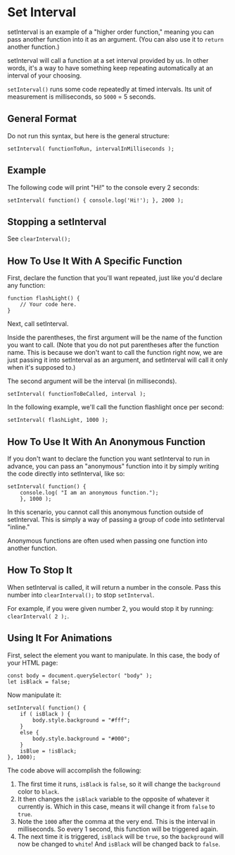 # Set Interval

setInterval is an example of a "higher order function," meaning you can pass another function into it as an argument. (You can also use it to `return` another function.)

setInterval will call a function at a set interval provided by us. In other words, it's a way to have something keep repeating automatically at an interval of your choosing.

`setInterval()` runs some code repeatedly at timed intervals. Its unit of measurement is milliseconds, so `5000` = 5 seconds.


## General Format

Do not run this syntax, but here is the general structure:

```
setInterval( functionToRun, intervalInMilliseconds );
```


## Example

The following code will print "Hi!" to the console every 2 seconds:

```
setInterval( function() { console.log('Hi!'); }, 2000 );
```


## Stopping a setInterval

See `clearInterval();`


## How To Use It With A Specific Function

First, declare the function that you'll want repeated, just like you'd declare any function:

```
function flashLight() {
	// Your code here.
}
```

Next, call setInterval.

Inside the parentheses, the first argument will be the name of the function you want to call. (Note that you do not put parentheses after the function name. This is because we don't want to call the function right now, we are just passing it into setInterval as an argument, and setInterval will call it only when it's supposed to.)

The second argument will be the interval (in milliseconds).

```
setInterval( functionToBeCalled, interval );
```

In the following example, we'll call the function flashlight once per second:

```
setInterval( flashLight, 1000 );
```

## How To Use It With An Anonymous Function

If you don't want to declare the function you want setInterval to run in advance, you can pass an "anonymous" function into it by simply writing the code directly into setInterval, like so:

```
setInterval( function() {
	console.log( "I am an anonymous function.");
	}, 1000 );
```

In this scenario, you cannot call this anonymous function outside of setInterval. This is simply a way of passing a group of code into setInterval "inline."

Anonymous functions are often used when passing one function into another function.

## How To Stop It

When setInterval is called, it will return a number in the console. Pass this number into `clearInterval();` to stop `setInterval`.

For example, if you were given number 2, you would stop it by running: `clearInterval( 2 );`.

## Using It For Animations

First, select the element you want to manipulate. In this case, the body of your HTML page:

```
const body = document.querySelector( "body" );
let isBlack = false;
```

Now manipulate it:

```
setInterval( function() {
	if ( isBlack ) {
		body.style.background = "#fff";
	}
	else {
		body.style.background = "#000";
	}
	isBlue = !isBlack;
}, 1000);
```

The code above will accomplish the following:

1. The first time it runs, `isBlack` is `false`, so it will change the `background` color to `black`.
2. It then changes the `isBlack` variable to the opposite of whatever it currently is. Which in this case, means it will change it from `false` to `true`.
3. Note the `1000` after the comma at the very end. This is the interval in milliseconds. So every 1 second, this function will be triggered again.
4. The next time it is triggered, `isBlack` will be `true`, so the `background` will now be changed to `white`! And `isBlack` will be changed back to `false`.